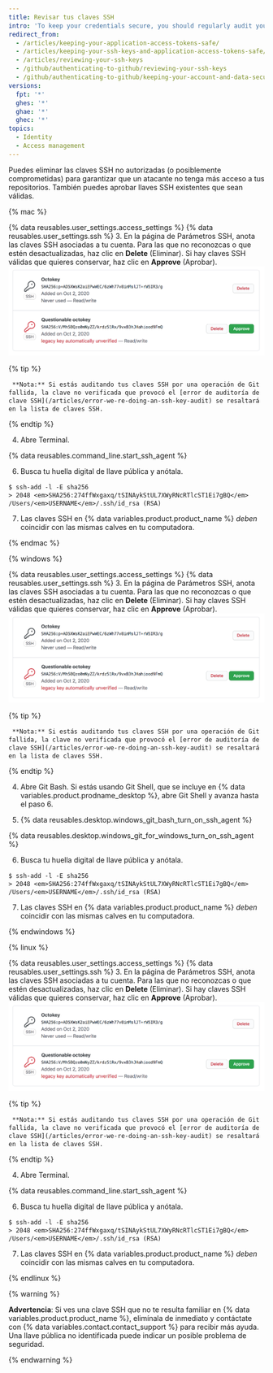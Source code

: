 ```yaml
---
title: Revisar tus claves SSH
intro: 'To keep your credentials secure, you should regularly audit your SSH keys, deploy keys, and review authorized applications that access your account on {% ifversion ghae %}{% data variables.product.product_name %}{% else %}{% data variables.product.product_location %}{% endif %}.'
redirect_from:
  - /articles/keeping-your-application-access-tokens-safe/
  - /articles/keeping-your-ssh-keys-and-application-access-tokens-safe/
  - /articles/reviewing-your-ssh-keys
  - /github/authenticating-to-github/reviewing-your-ssh-keys
  - /github/authenticating-to-github/keeping-your-account-and-data-secure/reviewing-your-ssh-keys
versions:
  fpt: '*'
  ghes: '*'
  ghae: '*'
  ghec: '*'
topics:
  - Identity
  - Access management
---
```


Puedes eliminar las claves SSH no autorizadas (o posiblemente comprometidas) para garantizar que un atacante no tenga más acceso a tus repositorios. También puedes aprobar llaves SSH existentes que sean válidas.

{% mac %}

{% data reusables.user_settings.access_settings %}
{% data reusables.user_settings.ssh %}
3. En la página de Parámetros SSH, anota las claves SSH asociadas a tu cuenta. Para las que no reconozcas o que estén desactualizadas, haz clic en **Delete** (Eliminar). Si hay claves SSH válidas que quieres conservar, haz clic en **Approve** (Aprobar). ![Lista de claves SSH](/assets/images/help/settings/settings-ssh-key-review.png)

  {% tip %}

     **Nota:** Si estás auditando tus claves SSH por una operación de Git fallida, la clave no verificada que provocó el [error de auditoría de clave SSH](/articles/error-we-re-doing-an-ssh-key-audit) se resaltará en la lista de claves SSH.

  {% endtip %}

4. Abre Terminal.

{% data reusables.command_line.start_ssh_agent %}

6. Busca tu huella digital de llave pública y anótala.
  ```shell
  $ ssh-add -l -E sha256
  > 2048 <em>SHA256:274ffWxgaxq/tSINAykStUL7XWyRNcRTlcST1Ei7gBQ</em> /Users/<em>USERNAME</em>/.ssh/id_rsa (RSA)
  ```

7. Las claves SSH en {% data variables.product.product_name %} *deben* coincidir con las mismas calves en tu computadora.

{% endmac %}

{% windows %}

{% data reusables.user_settings.access_settings %}
{% data reusables.user_settings.ssh %}
3. En la página de Parámetros SSH, anota las claves SSH asociadas a tu cuenta. Para las que no reconozcas o que estén desactualizadas, haz clic en **Delete** (Eliminar). Si hay claves SSH válidas que quieres conservar, haz clic en **Approve** (Aprobar). ![Lista de claves SSH](/assets/images/help/settings/settings-ssh-key-review.png)

  {% tip %}

     **Nota:** Si estás auditando tus claves SSH por una operación de Git fallida, la clave no verificada que provocó el [error de auditoría de clave SSH](/articles/error-we-re-doing-an-ssh-key-audit) se resaltará en la lista de claves SSH.

  {% endtip %}

4. Abre Git Bash. Si estás usando Git Shell, que se incluye en {% data variables.product.prodname_desktop %}, abre Git Shell y avanza hasta el paso 6.

5. {% data reusables.desktop.windows_git_bash_turn_on_ssh_agent %}

  {% data reusables.desktop.windows_git_for_windows_turn_on_ssh_agent %}

6. Busca tu huella digital de llave pública y anótala.
  ```shell
  $ ssh-add -l -E sha256
  > 2048 <em>SHA256:274ffWxgaxq/tSINAykStUL7XWyRNcRTlcST1Ei7gBQ</em> /Users/<em>USERNAME</em>/.ssh/id_rsa (RSA)
  ```

7. Las claves SSH en {% data variables.product.product_name %} *deben* coincidir con las mismas calves en tu computadora.

{% endwindows %}

{% linux %}

{% data reusables.user_settings.access_settings %}
{% data reusables.user_settings.ssh %}
3. En la página de Parámetros SSH, anota las claves SSH asociadas a tu cuenta. Para las que no reconozcas o que estén desactualizadas, haz clic en **Delete** (Eliminar). Si hay claves SSH válidas que quieres conservar, haz clic en **Approve** (Aprobar). ![Lista de claves SSH](/assets/images/help/settings/settings-ssh-key-review.png)

  {% tip %}

     **Nota:** Si estás auditando tus claves SSH por una operación de Git fallida, la clave no verificada que provocó el [error de auditoría de clave SSH](/articles/error-we-re-doing-an-ssh-key-audit) se resaltará en la lista de claves SSH.

  {% endtip %}

4. Abre Terminal.

{% data reusables.command_line.start_ssh_agent %}

6. Busca tu huella digital de llave pública y anótala.
  ```shell
  $ ssh-add -l -E sha256
  > 2048 <em>SHA256:274ffWxgaxq/tSINAykStUL7XWyRNcRTlcST1Ei7gBQ</em> /Users/<em>USERNAME</em>/.ssh/id_rsa (RSA)
  ```

7. Las claves SSH en {% data variables.product.product_name %} *deben* coincidir con las mismas calves en tu computadora.

{% endlinux %}

{% warning %}

**Advertencia**: Si ves una clave SSH que no te resulta familiar en {% data variables.product.product_name %}, elimínala de inmediato y contáctate con {% data variables.contact.contact_support %} para recibir más ayuda. Una llave pública no identificada puede indicar un posible problema de seguridad.

{% endwarning %}
